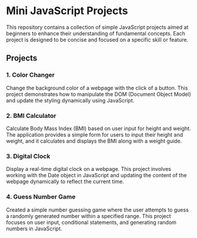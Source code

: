 # Mini JavaScript Projects

This repository contains a collection of simple JavaScript projects aimed at beginners to enhance their understanding of fundamental concepts. Each project is designed to be concise and focused on a specific skill or feature.

## Projects

### 1. Color Changer

Change the background color of a webpage with the click of a button. This project demonstrates how to manipulate the DOM (Document Object Model) and update the styling dynamically using JavaScript.

### 2. BMI Calculator

Calculate Body Mass Index (BMI) based on user input for height and weight. The application provides a simple form for users to input their height and weight, and it calculates and displays the BMI along with a weight guide.

### 3. Digital Clock

Display a real-time digital clock on a webpage. This project involves working with the Date object in JavaScript and updating the content of the webpage dynamically to reflect the current time.

### 4. Guess Number Game

Created a simple number guessing game where the user attempts to guess a randomly generated number within a specified range. This project focuses on user input, conditional statements, and generating random numbers in JavaScript.
